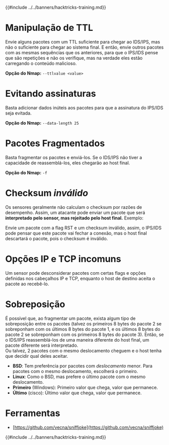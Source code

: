 {{#include ../../banners/hacktricks-training.md}}

# **Manipulação de TTL**

Envie alguns pacotes com um TTL suficiente para chegar ao IDS/IPS, mas não o suficiente para chegar ao sistema final. E então, envie outros pacotes com as mesmas sequências que os anteriores, para que o IPS/IDS pense que são repetições e não os verifique, mas na verdade eles estão carregando o conteúdo malicioso.

**Opção do Nmap:** `--ttlvalue <value>`

# Evitando assinaturas

Basta adicionar dados inúteis aos pacotes para que a assinatura do IPS/IDS seja evitada.

**Opção do Nmap:** `--data-length 25`

# **Pacotes Fragmentados**

Basta fragmentar os pacotes e enviá-los. Se o IDS/IPS não tiver a capacidade de reassemblá-los, eles chegarão ao host final.

**Opção do Nmap:** `-f`

# **Checksum** _**inválido**_

Os sensores geralmente não calculam o checksum por razões de desempenho. Assim, um atacante pode enviar um pacote que será **interpretado pelo sensor, mas rejeitado pelo host final.** Exemplo:

Envie um pacote com a flag RST e um checksum inválido, assim, o IPS/IDS pode pensar que este pacote vai fechar a conexão, mas o host final descartará o pacote, pois o checksum é inválido.

# **Opções IP e TCP incomuns**

Um sensor pode desconsiderar pacotes com certas flags e opções definidas nos cabeçalhos IP e TCP, enquanto o host de destino aceita o pacote ao recebê-lo.

# **Sobreposição**

É possível que, ao fragmentar um pacote, exista algum tipo de sobreposição entre os pacotes (talvez os primeiros 8 bytes do pacote 2 se sobreponham com os últimos 8 bytes do pacote 1, e os últimos 8 bytes do pacote 2 se sobreponham com os primeiros 8 bytes do pacote 3). Então, se o IDS/IPS reassemblá-los de uma maneira diferente do host final, um pacote diferente será interpretado.\
Ou talvez, 2 pacotes com o mesmo deslocamento cheguem e o host tenha que decidir qual deles aceitar.

- **BSD**: Tem preferência por pacotes com _deslocamento_ menor. Para pacotes com o mesmo deslocamento, escolherá o primeiro.
- **Linux**: Como o BSD, mas prefere o último pacote com o mesmo deslocamento.
- **Primeiro** (Windows): Primeiro valor que chega, valor que permanece.
- **Último** (cisco): Último valor que chega, valor que permanece.

# Ferramentas

- [https://github.com/vecna/sniffjoke](https://github.com/vecna/sniffjoke)

{{#include ../../banners/hacktricks-training.md}}
